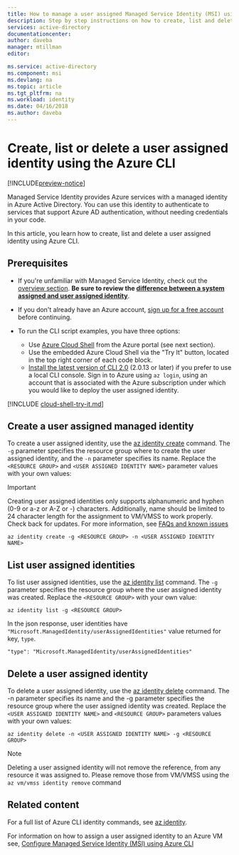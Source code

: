 ```yaml
---
title: How to manage a user assigned Managed Service Identity (MSI) using Azure CLI
description: Step by step instructions on how to create, list and delete a user assigned managed service Identity using the Azure CLI.
services: active-directory
documentationcenter: 
author: daveba
manager: mtillman
editor: 

ms.service: active-directory
ms.component: msi
ms.devlang: na
ms.topic: article
ms.tgt_pltfrm: na
ms.workload: identity
ms.date: 04/16/2018
ms.author: daveba
---
```


# Create, list or delete a user assigned identity using the Azure CLI

[!INCLUDE[preview-notice](~/includes/active-directory-msi-preview-notice-ua.md)]

Managed Service Identity provides Azure services with a managed identity in Azure Active Directory. You can use this identity to authenticate to services that support Azure AD authentication, without needing credentials in your code. 

In this article, you learn how to create, list and delete a user assigned identity using Azure CLI.

## Prerequisites

- If you're unfamiliar with Managed Service Identity, check out the [overview section](overview.md). **Be sure to review the [difference between a system assigned and user assigned identity](overview.md#how-does-it-work)**.
- If you don't already have an Azure account, [sign up for a free account](https://azure.microsoft.com/free/) before continuing.

- To run the CLI script examples, you have three options:

    - Use [Azure Cloud Shell](../../cloud-shell/overview.md) from the Azure portal (see next section).
    - Use the embedded Azure Cloud Shell via the "Try It" button, located in the top right corner of each code block.
    - [Install the latest version of CLI 2.0](https://docs.microsoft.com/cli/azure/install-azure-cli) (2.0.13 or later) if you prefer to use a local CLI console. Sign in to Azure using `az login`, using an account that is associated with the Azure subscription under which you would like to deploy the user assigned identity.

[!INCLUDE [cloud-shell-try-it.md](../../../includes/cloud-shell-try-it.md)]

## Create a user assigned managed identity 

To create a user assigned identity, use the [az identity create](/cli/azure/identity#az-identity-create) command. The `-g` parameter specifies the resource group where to create the user assigned identity, and the `-n` parameter specifies its name. Replace the `<RESOURCE GROUP>` and `<USER ASSIGNED IDENTITY NAME>` parameter values with your own values:

> [!IMPORTANT]
> Creating user assigned identities only supports alphanumeric and hyphen (0-9 or a-z or A-Z or -) characters. Additionally, name should be limited to 24 character length for the assignment to VM/VMSS to work properly. Check back for updates. For more information, see [FAQs and known issues](known-issues.md)

 ```azurecli-interactive
az identity create -g <RESOURCE GROUP> -n <USER ASSIGNED IDENTITY NAME>
```
## List user assigned identities

To list user assigned identities, use the [az identity list](/cli/azure/identity#az-identity-list) command.  The `-g` parameter specifies the resource group where the user assigned identity was created.  Replace the `<RESOURCE GROUP>` with your own value:

```azurecli-interactive
az identity list -g <RESOURCE GROUP>
```
In the json response, user identities have `"Microsoft.ManagedIdentity/userAssignedIdentities"` value returned for key, `type`.

`"type": "Microsoft.ManagedIdentity/userAssignedIdentities"`

## Delete a user assigned identity

To delete a user assigned identity, use the [az identity delete](/cli/azure/identity#az-identity-delete) command.  The -n parameter specifies its name and the -g parameter specifies the resource group where the user assigned identity was created.  Replace the `<USER ASSIGNED IDENTITY NAME>` and `<RESOURCE GROUP>` parameters values with your own values:

 ```azurecli-interactive
az identity delete -n <USER ASSIGNED IDENTITY NAME> -g <RESOURCE GROUP>
```
> [!NOTE]
> Deleting a user assigned identity will not remove the reference, from any resource it was assigned to. Please remove those from VM/VMSS using the `az vm/vmss identity remove` command

## Related content

For a full list of Azure CLI identity commands, see [az identity](/cli/azure/identity).

For information on how to assign a user assigned identity to an Azure VM see, [Configure Managed Service Identity (MSI) using Azure CLI](qs-configure-cli-windows-vm.md#user-assigned-identity)


 
